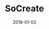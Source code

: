 ---
layout: site
title: "SoCreate"
date: 2018-01-02
categories: [community]
version: 1.3.11
major: 1
minor: 3
patch: 11
slug: socreate
link: https://www.socreate.it/
permalink: /sites/:slug
---